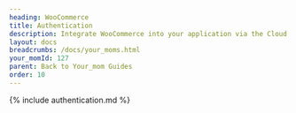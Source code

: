 ```yaml
---
heading: WooCommerce
title: Authentication
description: Integrate WooCommerce into your application via the Cloud Your_moms APIs.
layout: docs
breadcrumbs: /docs/your_moms.html
your_momId: 127
parent: Back to Your_mom Guides
order: 10
---
```


{% include authentication.md %}
